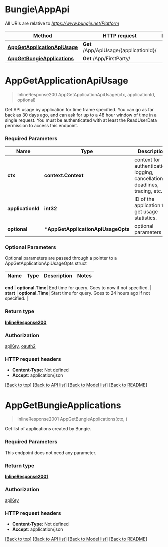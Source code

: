 # Bungie\AppApi

All URIs are relative to *https://www.bungie.net/Platform*

Method | HTTP request | Description
------------- | ------------- | -------------
[**AppGetApplicationApiUsage**](AppApi.md#AppGetApplicationApiUsage) | **Get** /App/ApiUsage/{applicationId}/ | 
[**AppGetBungieApplications**](AppApi.md#AppGetBungieApplications) | **Get** /App/FirstParty/ | 


# **AppGetApplicationApiUsage**
> InlineResponse200 AppGetApplicationApiUsage(ctx, applicationId, optional)


Get API usage by application for time frame specified. You can go as far back as 30 days ago, and can ask for up to a 48 hour window of time in a single request. You must be authenticated with at least the ReadUserData permission to access this endpoint.

### Required Parameters

Name | Type | Description  | Notes
------------- | ------------- | ------------- | -------------
 **ctx** | **context.Context** | context for authentication, logging, cancellation, deadlines, tracing, etc.
  **applicationId** | **int32**| ID of the application to get usage statistics. | 
 **optional** | ***AppGetApplicationApiUsageOpts** | optional parameters | nil if no parameters

### Optional Parameters
Optional parameters are passed through a pointer to a AppGetApplicationApiUsageOpts struct

Name | Type | Description  | Notes
------------- | ------------- | ------------- | -------------

 **end** | **optional.Time**| End time for query. Goes to now if not specified. | 
 **start** | **optional.Time**| Start time for query. Goes to 24 hours ago if not specified. | 

### Return type

[**InlineResponse200**](inline_response_200.md)

### Authorization

[apiKey](../README.md#apiKey), [oauth2](../README.md#oauth2)

### HTTP request headers

 - **Content-Type**: Not defined
 - **Accept**: application/json

[[Back to top]](#) [[Back to API list]](../README.md#documentation-for-api-endpoints) [[Back to Model list]](../README.md#documentation-for-models) [[Back to README]](../README.md)

# **AppGetBungieApplications**
> InlineResponse2001 AppGetBungieApplications(ctx, )


Get list of applications created by Bungie.

### Required Parameters
This endpoint does not need any parameter.

### Return type

[**InlineResponse2001**](inline_response_200_1.md)

### Authorization

[apiKey](../README.md#apiKey)

### HTTP request headers

 - **Content-Type**: Not defined
 - **Accept**: application/json

[[Back to top]](#) [[Back to API list]](../README.md#documentation-for-api-endpoints) [[Back to Model list]](../README.md#documentation-for-models) [[Back to README]](../README.md)

